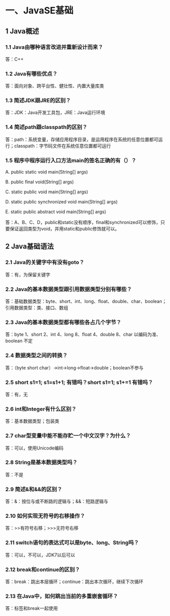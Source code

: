 # 一、JavaSE基础

## 1 Java概述

### 1.1 Java由哪种语言改进并重新设计而来？

答：C++

### 1.2 Java有哪些优点？

答：面向对象、跨平台性、健壮性、内置大量库类

### 1.3 简述JDK跟JRE的区别？

答：JDK：Java开发工具包，JRE：Java运行环境

### 1.4 简述path跟classpath的区别？

答：path：系统变量，存储应用程序目录，是运用程序在系统的任意位置都可运行；classpath：字节码文件在系统任意位置都可运行

### 1.5 程序中程序运行入口方法main的签名正确的有（）？

A. public static void main(String[] args)

B. public final void(String[] args)

C. static public void main(String[] args)

D. static public synchronized void main(String[] args)

E. static public abstract void main(String[] args)

答：A、B、C、D，public和static没有顺序，final和synchronized可以修饰，只要保证返回类型为void，并用static和public修饰就可以。

## 2 Java基础语法

### 2.1 Java的关键字中有没有goto？

答：有，为保留关键字

### 2.2 Java的基本数据类型跟引用数据类型分别有哪些？

答：基础数据类型：byte、short、int、long、float、double、char、boolean；引用数据类型：类、接口、数组

### 2.3 Java的基本数据类型都有哪些各占几个字节？

答：byte 1、short 2、int 4、long 8、float 4、double 8、char 以编码为准、boolean 不定

### 2.4 数据类型之间的转换？

答：（byte short char）->int->long->float->double；boolean不参与

### 2.5 short s1=1; s1=s1+1; 有错吗？short s1=1; s1+=1 有错吗？

答：有，无

### 2.6 int和Integer有什么区别？

答：基本数据类型；包装类

### 2.7 char型变量中能不能存贮一个中文汉字？为什么？

答：可以，使用Unicode编码

### 2.8 String是基本数据类型吗？

答：不是

### 2.9 简述&和&&的区别？

答：&：按位与或不断路的逻辑与；&&：短路逻辑与

### 2.10 如何实现无符号的右移操作？

答：>>有符号右移；>>>无符号右移

### 2.11 switch语句的表达式可以是byte、long、String吗？

答：可以，不可以，JDK7以后可以

### 2.12 break和continue的区别？

答：break：跳出本层循环；continue：跳出本次循环，继续下次循环

### 2.13 在Java中，如何跳出当前的多重嵌套循环？

答：标签和break一起使用